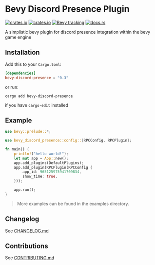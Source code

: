 # Bevy Discord Presence Plugin

[![crates.io](https://img.shields.io/crates/v/bevy-discord-presence)](https://crates.io/crates/bevy-discord-presence)
[![crates.io](https://img.shields.io/crates/d/bevy-discord-presence)](https://crates.io/crates/bevy-discord-presence)
[![Bevy tracking](https://img.shields.io/badge/Bevy%20tracking-main-lightblue)](https://github.com/bevyengine/bevy/blob/main/docs/plugins_guidelines.md#main-branch-tracking)
[![docs.rs](https://img.shields.io/docsrs/bevy-discord-presence/latest)](https://docs.rs/bevy-discord-presence)

A simplistic bevy plugin for discord presence integration within the bevy game engine

## Installation

Add this to your `Cargo.toml`:

```toml
[dependencies]
bevy-discord-presence = "0.3"
```

or run:

```shell
cargo add bevy-discord-presence
```

if you have `cargo-edit` installed

## Example

```rust
use bevy::prelude::*;

use bevy_discord_presence::config::{RPCConfig, RPCPlugin};

fn main() {
    println!("hello world!");
    let mut app = App::new();
    app.add_plugins(DefaultPlugins);
    app.add_plugin(RPCPlugin(RPCConfig {
        app_id: 965125975941709834,
        show_time: true,
    }));

    app.run();
}
```

> More examples can be found in the examples directory.

## Changelog

See [CHANGELOG.md](CHANGELOG.md)

## Contributions

See [CONTRIBUTING.md](/CONTRIBUTING.md)
